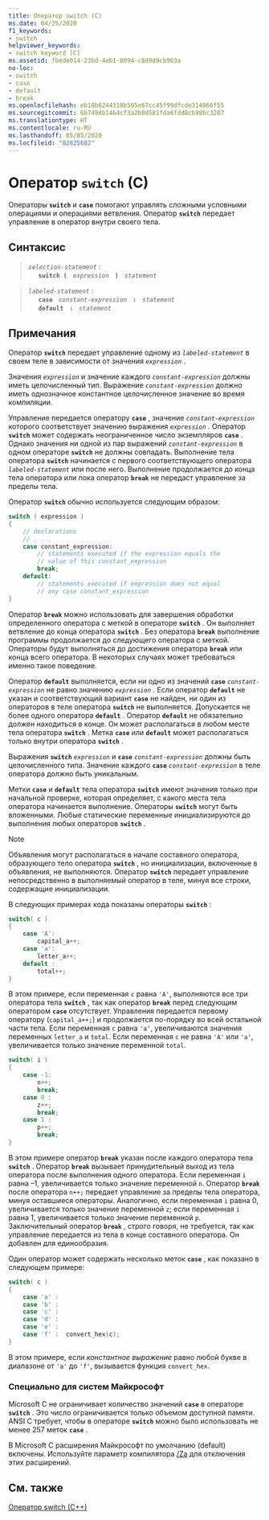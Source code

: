 ```yaml
---
title: Оператор switch (C)
ms.date: 04/25/2020
f1_keywords:
- switch
helpviewer_keywords:
- switch keyword [C]
ms.assetid: fbede014-23bd-4ab1-8094-c8d9d9cb963a
no-loc:
- switch
- case
- default
- break
ms.openlocfilehash: eb18b6244318b595e67cc45f99dfcde314866f55
ms.sourcegitcommit: 6b749db14b4cf3a2b8d581fda6fdd8cb98bc3207
ms.translationtype: HT
ms.contentlocale: ru-RU
ms.lasthandoff: 05/05/2020
ms.locfileid: "82825682"
---
```

# <a name="switch-statement-c"></a>Оператор `switch` (C)

Операторы __`switch`__ и __`case`__ помогают управлять сложными условными операциями и операциями ветвления. Оператор __`switch`__ передает управление в оператор внутри своего тела.

## <a name="syntax"></a>Синтаксис

> *`selection-statement`* :\
> &nbsp;&nbsp;&nbsp;&nbsp; __`switch (`__ &nbsp; *`expression`* &nbsp; __`)`__ &nbsp; *`statement`*

> *`labeled-statement`* :\
> &nbsp;&nbsp;&nbsp;&nbsp; __`case`__ &nbsp; *`constant-expression`* &nbsp; __`:`__ &nbsp; *`statement`* \
> &nbsp;&nbsp;&nbsp;&nbsp; __`default`__ &nbsp; __`:`__ &nbsp; *`statement`*

## <a name="remarks"></a>Примечания

Оператор __`switch`__ передает управление одному из *`labeled-statement`* в своем теле в зависимости от значения *`expression`* .

Значения *`expression`* и значение каждого *`constant-expression`* должны иметь целочисленный тип. Выражение *`constant-expression`* должно иметь однозначное константное целочисленное значение во время компиляции.

Управление передается оператору **`case`** , значение *`constant-expression`* которого соответствует значению выражения *`expression`* . Оператор __`switch`__ может содержать неограниченное число экземпляров __`case`__ . Однако значения ни одной из пар выражений *`constant-expression`* в одном операторе __`switch`__ не должны совпадать. Выполнение тела оператора __`switch`__ начинается с первого соответствующего оператора *`labeled-statement`* или после него. Выполнение продолжается до конца тела оператора или пока оператор __`break`__ не передаст управление за пределы тела.

Оператор __`switch`__ обычно используется следующим образом:

```C
switch ( expression )
{
    // declarations
    // . . .
    case constant_expression:
        // statements executed if the expression equals the
        // value of this constant_expression
        break;
    default:
        // statements executed if expression does not equal
        // any case constant_expression
}
```

Оператор __`break`__ можно использовать для завершения обработки определенного оператора с меткой в операторе __`switch`__ . Он выполняет ветвление до конца оператора __`switch`__ . Без оператора __`break`__ выполнение программы продолжается до следующего оператора с меткой. Операторы будут выполняться до достижения оператора __`break`__ или конца всего оператора. В некоторых случаях может требоваться именно такое поведение.

Оператор __`default`__ выполняется, если ни одно из значений __`case`__ *`constant-expression`* не равно значению *`expression`* . Если оператор __`default`__ не указан и соответствующий вариант __`case`__ не найден, ни один из операторов в теле оператора __`switch`__ не выполняется. Допускается не более одного оператора __`default`__ . Оператор __`default`__ не обязательно должен находиться в конце. Он может располагаться в любом месте тела оператора __`switch`__ . Метка __`case`__ или __`default`__ может располагаться только внутри оператора __`switch`__ .

Выражения __`switch`__ *`expression`* и __`case`__ *`constant-expression`* должны быть целочисленного типа. Значение каждого __`case`__ *`constant-expression`* в теле оператора должно быть уникальным.

Метки __`case`__ и __`default`__ тела оператора __`switch`__ имеют значения только при начальной проверке, которая определяет, с какого места тела оператора начинается выполнение. Операторы __`switch`__ могут быть вложенными. Любые статические переменные инициализируются до выполнения любых операторов __`switch`__ .

> [!NOTE]
> Объявления могут располагаться в начале составного оператора, образующего тело оператора __`switch`__ , но инициализации, включенные в объявления, не выполняются. Оператор __`switch`__ передает управление непосредственно в выполняемый оператор в теле, минуя все строки, содержащие инициализации.

В следующих примерах кода показаны операторы __`switch`__ :

```C
switch( c )
{
    case 'A':
        capital_a++;
    case 'a':
        letter_a++;
    default :
        total++;
}
```

В этом примере, если переменная `c` равна `'A'`, выполняются все три оператора тела __`switch`__ , так как оператор __`break`__ перед следующим оператором __`case`__ отсутствует. Управления передается первому оператору (`capital_a++;`) и продолжается по-порядку во всей остальной части тела. Если переменная `c` равна `'a'`, увеличиваются значения переменных `letter_a` и `total`. Если переменная `c` не равна `'A'` или `'a'`, увеличивается только значение переменной `total`.

```C
switch( i )
{
    case -1:
        n++;
        break;
    case 0 :
        z++;
        break;
    case 1 :
        p++;
        break;
}
```

В этом примере оператор __`break`__ указан после каждого оператора тела __`switch`__ . Оператор __`break`__ вызывает принудительный выход из тела оператора после выполнения одного оператора. Если переменная `i` равна –1, увеличивается только значение переменной `n`. Оператор __`break`__ после оператора `n++;` передает управление за пределы тела оператора, минуя оставшиеся операторы. Аналогично, если переменная `i` равна 0, увеличивается только значение переменной `z`; если переменная `i` равна 1, увеличивается только значение переменной `p`. Заключительный оператор __`break`__ , строго говоря, не требуется, так как управление передается из тела в конце составного оператора. Он добавлен для единообразия.

Один оператор может содержать несколько меток __`case`__ , как показано в следующем примере:

```C
switch( c )
{
    case 'a' :
    case 'b' :
    case 'c' :
    case 'd' :
    case 'e' :
    case 'f' :  convert_hex(c);
}
```

В этом примере, если *константное выражение* равно любой букве в диапазоне от `'a'` до `'f'`, вызывается функция `convert_hex`.

### <a name="microsoft-specific"></a>Специально для систем Майкрософт

Microsoft C не ограничивает количество значений __`case`__ в операторе __`switch`__ . Это число ограничивается только объемом доступной памяти. ANSI C требует, чтобы в операторе __`switch`__ можно было использовать не менее 257 меток __`case`__ .

В Microsoft C расширения Майкрософт по умолчанию (default) включены. Используйте параметр компилятора [/Za](../build/reference/za-ze-disable-language-extensions.md) для отключения этих расширений.

## <a name="see-also"></a>См. также

[Оператор switch (C++)](../cpp/switch-statement-cpp.md)
